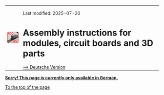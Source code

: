 <table><tr><td><img src="./images/RCC5V_Logo_96.png"></img></td><td>

Last modified: 2025-07-20 <a name="up"></a><br>   
<h1>Assembly instructions for modules, circuit boards and 3D parts</h1>
<a href="LIESMICH.md">==> Deutsche Version</a>&nbsp; &nbsp; &nbsp; 
</td></tr></table>   

<a href="LIESMICH.md"><b> Sorry! This page is currently only available in German.</b></a>   

[To the top of the page](#up)   
